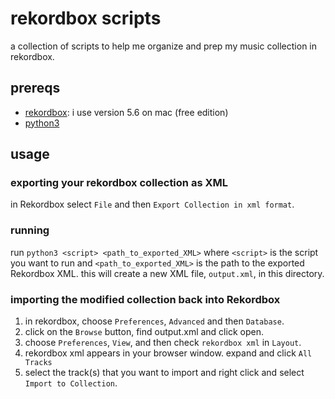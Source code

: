 # rekordbox scripts

a collection of scripts to help me organize and prep my music collection in
rekordbox.

## prereqs

* [rekordbox](https://rekordbox.com/en/): i use version 5.6 on mac (free edition)
* [python3](https://www.python.org/downloads/)

## usage

### exporting your rekordbox collection as XML

in Rekordbox select `File` and then `Export Collection in xml format`.

### running

run `python3 <script> <path_to_exported_XML>` where `<script>` is the script you
want to run and `<path_to_exported_XML>` is the path to the exported Rekordbox
XML. this will create a new XML file, `output.xml`, in this directory.

### importing the modified collection back into Rekordbox

1. in rekordbox, choose `Preferences`, `Advanced` and then `Database`.
2. click on the `Browse` button, find output.xml and click open.
3. choose `Preferences`, `View`, and then check `rekordbox xml` in `Layout`.
4. rekordbox xml appears in your browser window. expand and click `All Tracks`
5. select the track(s) that you want to import and right click and select `Import to Collection`.
